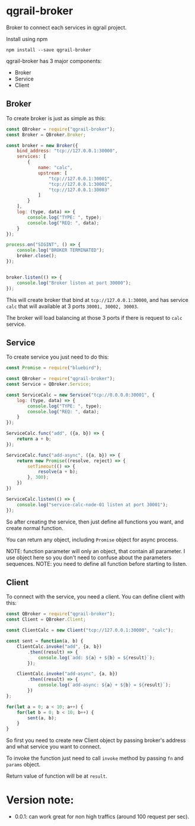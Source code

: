 # qgrail-broker
Broker to connect each services in qgrail project.

Install using npm

```npm install --save qgrail-broker```

qgrail-broker has 3 major components:

* Broker
* Service
* Client

## Broker

To create broker is just as simple as this:

```javascript
const QBroker = require("qgrail-broker");
const Broker = QBroker.Broker;

const broker = new Broker({
    bind_address: "tcp://127.0.0.1:30000",
    services: [
        {
            name: "calc",
            upstream: [
                "tcp://127.0.0.1:30001",
                "tcp://127.0.0.1:30002",
                "tcp://127.0.0.1:30003"
            ]
        }
    ],
    log: (type, data) => {
        console.log("TYPE: ", type);
        console.log("REQ: ", data);
    }
});

process.on("SIGINT", () => {
    console.log("BROKER TERMINATED");
    broker.close();
});


broker.listen(() => {
    console.log("Broker listen at port 30000");
});

```

This will create broker that bind at ```tcp://127.0.0.1:30000```, and has service ```calc``` that will available at 3 ports ```30001, 30002, 30003```.

The broker will load balancing at those 3 ports if there is request to ```calc``` service.


## Service

To create service you just need to do this:

```javascript
const Promise = require("bluebird");

const QBroker = require("qgrail-broker");
const Service = QBroker.Service;

const ServiceCalc = new Service("tcp://0.0.0.0:30001", {
    log: (type, data) => {
        console.log("TYPE: ", type);
        console.log("REQ: ", data);
    }
});

ServiceCalc.func("add", ({a, b}) => {
    return a + b;
});

ServiceCalc.func("add-async", ({a, b}) => {
    return new Promise((resolve, reject) => {
        setTimeout(() => {
            resolve(a + b);
        }, 300);
    })
})

ServiceCalc.listen(() => {
    console.log("service-calc-node-01 listen at port 30001");
});

```

So after creating the service, then just define all functions you want, and create normal function.

You can return any object, including ```Promise``` object for async process.

NOTE: function parameter will only an object, that contain all parameter. I use object here so you don't need to confuse about the parameters sequences.
NOTE: you need to define all function before starting to listen.

## Client

To connect with the service, you need a client. You can define client with this:

```javascript
const QBroker = require("qgrail-broker");
const Client = QBroker.Client;

const ClientCalc = new Client("tcp://127.0.0.1:30000", "calc");

const sent = function(a, b) {
    ClientCalc.invoke("add", {a, b})
        .then((result) => {
            console.log(`add: ${a} + ${b} = ${result}`);
        });

    ClientCalc.invoke("add-async", {a, b})
        .then((result) => {
            console.log(`add-async: ${a} + ${b} = ${result}`);
        })
};

for(let a = 0; a < 10; a++) {
    for(let b = 0; b < 10; b++) {
        sent(a, b);
    }
}
```

So first you need to create new Client object by passing broker's address and what service you want to connect.

To invoke the function just need to call ```invoke``` method by passing ```fn``` and ```params``` object. 

Return value of function will be at ```result```.


# Version note:

* 0.0.1: can work great for non high traffics (around 100 request per sec).


